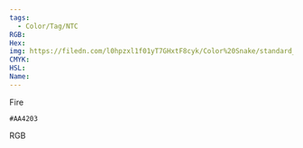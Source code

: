 ```yaml
---
tags:
  - Color/Tag/NTC
RGB:
Hex:
img: https://filedn.com/l0hpzxl1f01yT7GHxtF8cyk/Color%20Snake/standard_csv_to_svg/%23/AA4203.svg
CMYK:
HSL:
Name:
---
```

Fire
```palette
#AA4203
```
RGB
